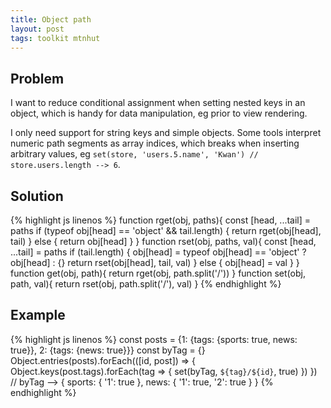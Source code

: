```yaml
---
title: Object path
layout: post
tags: toolkit mtnhut
---
```



## Problem

I want to reduce conditional assignment when setting nested keys in an object, which is handy for data manipulation, eg prior to view rendering.

I only need support for string keys and simple objects. Some tools interpret numeric path segments as array indices, which breaks when inserting arbitrary values, eg `set(store, 'users.5.name', 'Kwan') // store.users.length --> 6`.

## Solution

{% highlight js linenos %}
function rget(obj, paths){
  const [head, ...tail] = paths
  if (typeof obj[head] == 'object' && tail.length) {
    return rget(obj[head], tail)
  } else {
    return obj[head]
  }
}
function rset(obj, paths, val){
  const [head, ...tail] = paths
  if (tail.length) {
    obj[head] = typeof obj[head] == 'object' ? obj[head] : {}
    return rset(obj[head], tail, val)
  } else {
    obj[head] = val
  }
}
function get(obj, path){
  return rget(obj, path.split('/'))
}
function set(obj, path, val){
  return rset(obj, path.split('/'), val)
}
{% endhighlight %}

## Example

{% highlight js linenos %}
const posts = {1: {tags: {sports: true, news: true}}, 2: {tags: {news: true}}}
const byTag = {}
Object.entries(posts).forEach(([id, post]) => {
  Object.keys(post.tags).forEach(tag => {
    set(byTag, `${tag}/${id}`, true)
  })
})
// byTag --> { sports: { '1': true }, news: { '1': true, '2': true } }
{% endhighlight %}
